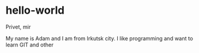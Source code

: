 # hello-world
Privet, mir

My name is Adam and I am from Irkutsk city. I like programming and want to learn GIT and other
